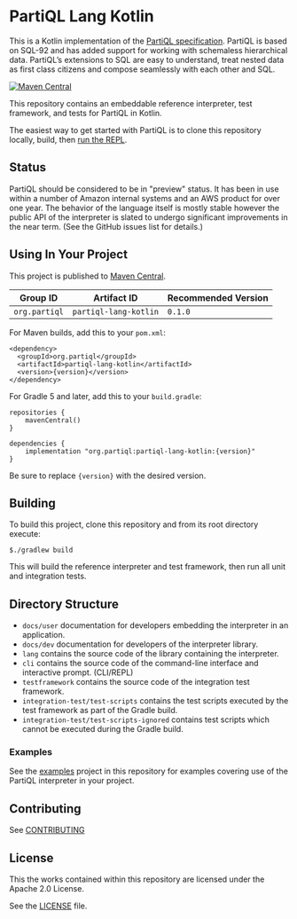 

# PartiQL Lang Kotlin

This is a Kotlin implementation of the [PartiQL specification](https://partiql.org/assets/PartiQL-Specification.pdf).
PartiQL is based on SQL-92 and has added support for working with schemaless hierarchical data. 
PartiQL’s extensions to SQL are easy to understand, treat nested data as first class citizens and
compose seamlessly with each other and SQL.

[![Maven Central](https://maven-badges.herokuapp.com/maven-central/org.partiql/partiql-lang-kotlin/badge.svg)](https://maven-badges.herokuapp.com/maven-central/org.partiql/partiql-lang-kotlin)

This repository contains an embeddable reference interpreter, test framework, and tests for PartiQL in Kotlin.

The easiest way to get started with PartiQL is to clone this repository locally, build, then 
[run the REPL](./docs/user/CLI.md).

## Status

PartiQL should be considered to be in "preview" status. It has been in use within a number of Amazon internal 
systems and an AWS product for over one year. The behavior of the language itself is mostly stable however 
the public API of the interpreter is slated to undergo significant improvements in the near term. (See the 
GitHub issues list for details.)

## Using In Your Project

This project is published to [Maven Central](https://search.maven.org/artifact/org.partiql/partiql-lang-kotlin/0.1.0/jar).

| Group ID | Artifact ID | Recommended Version |
|----------|-------------|---------------------| 
| `org.partiql` | `partiql-lang-kotlin` | `0.1.0`


For Maven builds, add this to your `pom.xml`:

```
<dependency>
  <groupId>org.partiql</groupId>
  <artifactId>partiql-lang-kotlin</artifactId>
  <version>{version}</version>
</dependency>
```

For Gradle 5 and later, add this to your `build.gradle`:

```
repositories {
    mavenCentral()
}

dependencies {
    implementation "org.partiql:partiql-lang-kotlin:{version}"
}
```

Be sure to replace `{version}` with the desired version.

## Building

To build this project, clone this repository and from its root directory execute:

```
$./gradlew build
```

This will build the reference interpreter and test framework, then run all unit and integration tests.

## Directory Structure

- `docs/user` documentation for developers embedding the interpreter in an application.
- `docs/dev` documentation for developers of the interpreter library.
- `lang` contains the source code of the library containing the interpreter.
- `cli` contains the source code of the command-line interface and interactive prompt. (CLI/REPL)
- `testframework` contains the source code of the integration test framework.
- `integration-test/test-scripts` contains the test scripts executed by the test framework as part of the
Gradle build.
- `integration-test/test-scripts-ignored` contains test scripts which cannot be executed during the Gradle build.

### Examples 

See the [examples](examples) project in this repository for examples covering
use of the PartiQL interpreter in your project.

## Contributing

See [CONTRIBUTING](CONTRIBUTING.md)

## License

This the works contained within this repository are licensed under the Apache 2.0 License.

See the [LICENSE](LICENSE) file.
